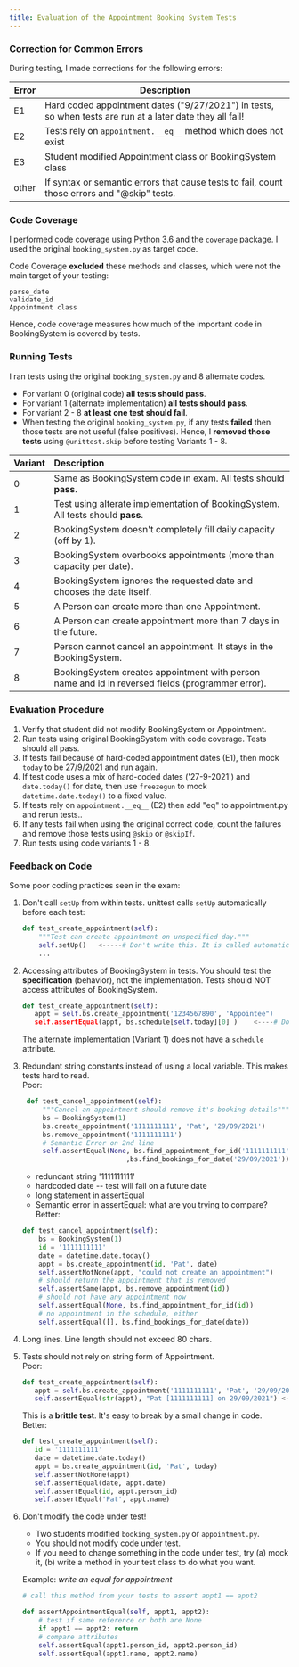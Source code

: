 ```yaml
---
title: Evaluation of the Appointment Booking System Tests
---
```


### Correction for Common Errors

During testing, I made corrections for the following errors:

| Error | Description |
|-------|-------------|
|  E1   | Hard coded appointment dates ("9/27/2021") in tests, so when tests are run at a later date they all fail! |
|  E2   | Tests rely on `appointment.__eq__` method which does not exist |
|  E3   | Student modified Appointment class or BookingSystem class |
| other | If syntax or semantic errors that cause tests to fail, count those errors and "@skip" tests. |


### Code Coverage

I performed code coverage using Python 3.6 and the `coverage` package. I used the original `booking_system.py` as target code.

Code Coverage **excluded** these methods and classes, which were not the main target of your testing:
```
parse_date
validate_id
Appointment class
```
Hence, code coverage measures how much of the important code in BookingSystem is covered by tests.

### Running Tests 

I ran tests using the original `booking_system.py` and 8 alternate codes.

- For variant 0 (original code) **all tests should pass**.
- For variant 1 (alternate implementation) **all tests should pass**.
- For variant 2 - 8 **at least one test should fail**.
- When testing the original `booking_system.py`, if any tests **failed** then those tests are not useful (false positives).  Hence, I **removed those tests**  using `@unittest.skip` before testing Variants 1 - 8.


 Variant  | Description                                             
----------|:----------------------------------------------------
 0        | Same as BookingSystem code in exam. All tests should **pass**.
 1        | Test using alterate implementation of BookingSystem. All tests should **pass**.
 2        | BookingSystem doesn't completely fill daily capacity (off by 1).
 3        | BookingSystem overbooks appointments (more than capacity per date).
 4        | BookingSystem ignores the requested date and chooses the date itself.
 5        | A Person can create more than one Appointment.
 6        | A Person can create appointment more than 7 days in the future.
 7        | Person cannot cancel an appointment. It stays in the BookingSystem.
 8        | BookingSystem creates appointment with person name and id in reversed fields (programmer error).

### Evaluation Procedure

1. Verify that student did not modify BookingSystem or Appointment.
2. Run tests using original BookingSystem with code coverage. Tests should all pass.
3. If tests fail because of hard-coded appointment dates (E1), then mock `today` to be 27/9/2021 and run again.
4. If test code uses a mix of hard-coded dates ('27-9-2021') and `date.today()` for date, then use `freezegun` to mock `datetime.date.today()` to a fixed value.
5. If tests rely on `appointment.__eq__` (E2) then add "eq" to appointment.py and rerun tests..
6. If any tests fail when using the original correct code, count the failures and remove those tests using `@skip` or `@skipIf`.
7. Run tests using code variants 1 - 8.


### Feedback on Code 

Some poor coding practices seen in the exam:

1. Don't call `setUp` from within tests.  unittest calls `setUp` automatically before each test:
   ```python
   def test_create_appointment(self):
       """Test can create appointment on unspecified day."""
       self.setUp()   <-----# Don't write this. It is called automatically.
       ...
   ```

2. Accessing attributes of BookingSystem in tests.  You should test the **specification** (behavior), not the implementation. Tests should NOT access attributes of BookingSystem.
   ```python
   def test_create_appointment(self):
      appt = self.bs.create_appointment('1234567890', 'Appointee")
      self.assertEqual(appt, bs.schedule[self.today][0] )    <----# Don't use attributes
   ```
   The alternate implementation (Variant 1) does not have a `schedule` attribute.

3. Redundant string constants instead of using a local variable. This makes tests hard to read.    
   Poor:
   ```python
    def test_cancel_appointment(self):
        """Cancel an appointment should remove it's booking details"""
        bs = BookingSystem(1)
        bs.create_appointment('1111111111', 'Pat', '29/09/2021')
        bs.remove_appointment('1111111111')
        # Semantic Error on 2nd line
        self.assertEqual(None, bs.find_appointment_for_id('1111111111')
                             ,bs.find_bookings_for_date('29/09/2021')) <-- error
   ```
   * redundant string '1111111111'
   * hardcoded date -- test will fail on a future date
   * long statement in assertEqual
   * Semantic error in assertEqual: what are you trying to compare?    
   Better:
   ```python
   def test_cancel_appointment(self):
       bs = BookingSystem(1)
       id = '1111111111'
       date = datetime.date.today()
       appt = bs.create_appointment(id, 'Pat', date)
       self.assertNotNone(appt, "could not create an appointment")
       # should return the appointment that is removed
       self.assertSame(appt, bs.remove_appointment(id))
       # should not have any appointment now
       self.assertEqual(None, bs.find_appointment_for_id(id))
       # no appointment in the schedule, either
       self.assertEqual([], bs.find_bookings_for_date(date))
   ``` 

4. Long lines. Line length should not exceed 80 chars.

5. Tests should not rely on string form of Appointment.    
   Poor:
   ```python
   def test_create_appointment(self):
      appt = self.bs.create_appointment('1111111111', 'Pat', '29/09/2021')
      self.assertEqual(str(appt), "Pat [1111111111] on 29/09/2021") <--- brittle
   ```
   This is a **brittle test**. It's easy to break by a small change in code.    
   Better:
   ```python
   def test_create_appointment(self):
      id = '1111111111'
      date = datetime.date.today()
      appt = bs.create_appointment(id, 'Pat', today)
      self.assertNotNone(appt)
      self.assertEqual(date, appt.date)
      self.assertEqual(id, appt.person_id)
      self.assertEqual('Pat', appt.name)
   ```

6. Don't modify the code under test!

   - Two students modified `booking_system.py` or `appointment.py`.
   - You should not modify code under test.
   - If you need to change something in the code under test, try (a) mock it, (b) write a method in your test class to do what you want.

   Example: *write an equal for appointment*   

   ```python
   # call this method from your tests to assert appt1 == appt2

   def assertAppointmentEqual(self, appt1, appt2):
       # test if same reference or both are None
       if appt1 == appt2: return 
       # compare attributes
       self.assertEqual(appt1.person_id, appt2.person_id)
       self.assertEqual(appt1.name, appt2.name)

   ```

